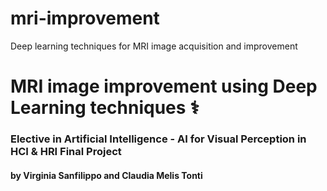 # mri-improvement
Deep learning techniques for MRI image acquisition and improvement


# **MRI image improvement using Deep Learning techniques** ⚕️
### Elective in Artificial Intelligence - AI for Visual Perception in HCI & HRI Final Project 
#### by Virginia Sanfilippo and Claudia Melis Tonti
